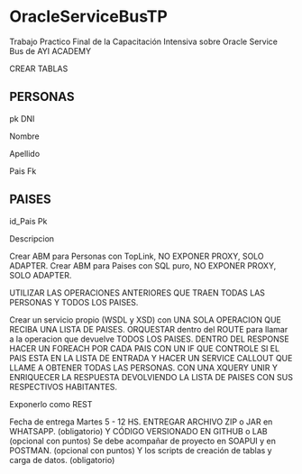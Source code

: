 # OracleServiceBusTP
Trabajo Practico Final de la Capacitación Intensiva sobre Oracle Service Bus de AYI ACADEMY


CREAR TABLAS 

PERSONAS
------------------
pk DNI

Nombre

Apellido

Pais Fk

PAISES
--------------------
id_Pais Pk

Descripcion



Crear ABM para Personas con TopLink, NO EXPONER PROXY, SOLO ADAPTER. 
Crear ABM para Paises con SQL puro, NO EXPONER PROXY, SOLO ADAPTER.


UTILIZAR LAS OPERACIONES ANTERIORES QUE TRAEN TODAS LAS PERSONAS Y TODOS LOS PAISES.

Crear un servicio propio (WSDL y XSD) con UNA SOLA OPERACION QUE RECIBA UNA LISTA DE PAISES.
ORQUESTAR dentro del ROUTE para llamar a la operacion que devuelve TODOS LOS PAISES.
DENTRO DEL RESPONSE HACER UN FOREACH POR CADA PAIS CON UN IF QUE CONTROLE SI EL PAIS ESTA EN LA LISTA DE ENTRADA 
Y HACER UN SERVICE CALLOUT QUE LLAME A OBTENER TODAS LAS PERSONAS.
CON UNA XQUERY UNIR Y ENRIQUECER LA RESPUESTA DEVOLVIENDO LA LISTA DE PAISES CON SUS RESPECTIVOS HABITANTES.


Exponerlo como REST

Fecha de entrega Martes 5 - 12 HS.
ENTREGAR ARCHIVO ZIP o JAR en WHATSAPP.  (obligatorio)
Y CÓDIGO VERSIONADO EN GITHUB o LAB (opcional con puntos)
Se debe acompañar de proyecto en SOAPUI y en POSTMAN. (opcional con puntos)
Y los scripts de creación de tablas y carga de datos. (obligatorio)
